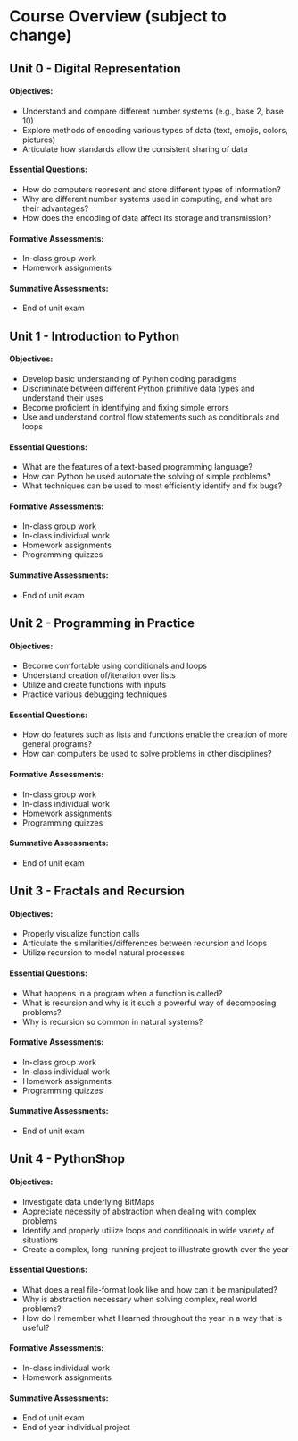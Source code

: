 # Course Overview (subject to change)

## Unit 0 - Digital Representation

#### Objectives:

- Understand and compare different number systems (e.g., base 2, base 10)
- Explore methods of encoding various types of data (text, emojis, colors, pictures)
- Articulate how standards allow the consistent sharing of data 

#### Essential Questions:

- How do computers represent and store different types of information?
- Why are different number systems used in computing, and what are their advantages?
- How does the encoding of data affect its storage and transmission?

#### Formative Assessments:

- In-class group work
- Homework assignments

#### Summative Assessments:

- End of unit exam

## Unit 1 - Introduction to Python

#### Objectives:

- Develop basic understanding of Python coding paradigms
- Discriminate between different Python primitive data types and understand their uses
- Become proficient in identifying and fixing simple errors
- Use and understand control flow statements such as conditionals and loops

#### Essential Questions:

- What are the features of a text-based programming language?
- How can Python be used automate the solving of simple problems?
- What techniques can be used to most efficiently identify and fix bugs?

#### Formative Assessments:

- In-class group work
- In-class individual work
- Homework assignments
- Programming quizzes

#### Summative Assessments:

- End of unit exam

## Unit 2 - Programming in Practice

#### Objectives:

- Become comfortable using conditionals and loops
- Understand creation of/iteration over lists
- Utilize and create functions with inputs
- Practice various debugging techniques

#### Essential Questions:

- How do features such as lists and functions enable the creation of more general programs?
- How can computers be used to solve problems in other disciplines?

#### Formative Assessments:

- In-class group work
- In-class individual work
- Homework assignments
- Programming quizzes

#### Summative Assessments:

- End of unit exam

## Unit 3 - Fractals and Recursion

#### Objectives:

- Properly visualize function calls
- Articulate the similarities/differences between recursion and loops
- Utilize recursion to model natural processes

#### Essential Questions:

- What happens in a program when a function is called?
- What is recursion and why is it such a powerful way of decomposing problems?
- Why is recursion so common in natural systems?

#### Formative Assessments:

- In-class group work
- In-class individual work
- Homework assignments
- Programming quizzes

#### Summative Assessments:

- End of unit exam

## Unit 4 - PythonShop

#### Objectives:

- Investigate data underlying BitMaps
- Appreciate necessity of abstraction when dealing with complex problems
- Identify and properly utilize loops and conditionals in wide variety of situations
- Create a complex, long-running project to illustrate growth over the year

#### Essential Questions:

- What does a real file-format look like and how can it be manipulated?
- Why is abstraction necessary when solving complex, real world problems?
- How do I remember what I learned throughout the year in a way that is useful?

#### Formative Assessments:

- In-class individual work
- Homework assignments

#### Summative Assessments:

- End of unit exam
- End of year individual project
